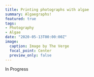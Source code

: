 ```yaml
---
title: Printing photographs with algae
summary: Algaegraphs!
featured: true
tags:
- Photography
- Algae
date: "2020-05-13T00:00:00Z"
image:
  caption: Image by The Verge
  focal_point: Center
  preview_only: false
---
```



In Progress


